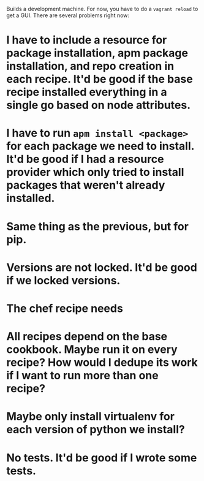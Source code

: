 Builds a development machine.  For now, you have to do a `vagrant reload` to get a GUI.  There are several problems right now:

# I have to include a resource for package installation, apm package installation, and repo creation in each recipe.  It'd be good if the base recipe installed everything in a single go based on node attributes.
# I have to run `apm install <package>` for each package we need to install.  It'd be good if I had a resource provider which only tried to install packages that weren't already installed.
# Same thing as the previous, but for pip.
# Versions are not locked.  It'd be good if we locked versions.
# The chef recipe needs
# All recipes depend on the base cookbook.  Maybe run it on every recipe?  How would I dedupe its work if I want to run more than one recipe?
# Maybe only install virtualenv for each version of python we install?
# No tests.  It'd be good if I wrote some tests.
